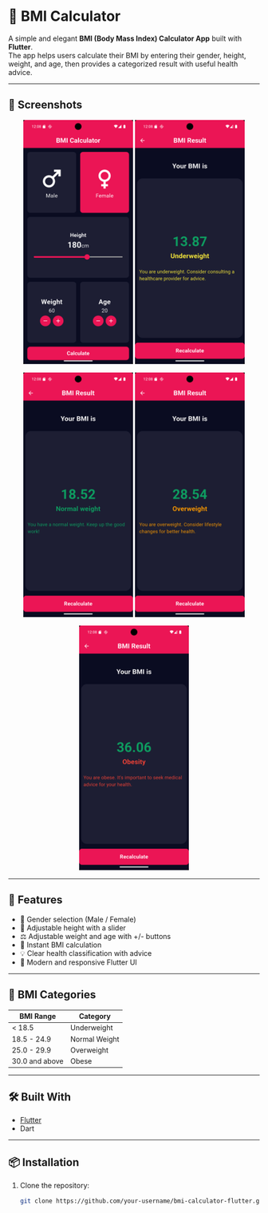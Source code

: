 # 🧮 BMI Calculator

A simple and elegant **BMI (Body Mass Index) Calculator App** built with **Flutter**.  
The app helps users calculate their BMI by entering their gender, height, weight, and age, then provides a categorized result with useful health advice.

---



## 📱 Screenshots

<p align="center">
  <img src="screens_screenshots_readme/main_screen.png" width="220"/>
  <img src="screens_screenshots_readme/under_weight.png" width="220"/>
</p>

<p align="center">
  <img src="screens_screenshots_readme/normal_weight.png" width="220"/>
  <img src="screens_screenshots_readme/over_weight.png" width="220"/>
</p>

<p align="center">
  <img src="screens_screenshots_readme/obese_weight.png" width="220"/>
</p>


---

## 🚀 Features

- 🚻 Gender selection (Male / Female)  
- 📏 Adjustable height with a slider  
- ⚖️ Adjustable weight and age with +/- buttons  
- 🔢 Instant BMI calculation  
- 💡 Clear health classification with advice  
- 🎨 Modern and responsive Flutter UI  

---

## 📐 BMI Categories

| BMI Range        | Category       |
|------------------|----------------|
| < 18.5           | Underweight    |
| 18.5 - 24.9      | Normal Weight  |
| 25.0 - 29.9      | Overweight     |
| 30.0 and above   | Obese          |

---

## 🛠️ Built With

- [Flutter](https://flutter.dev/)  
- Dart  

---

## 📦 Installation

1. Clone the repository:

   ```bash
   git clone https://github.com/your-username/bmi-calculator-flutter.git
